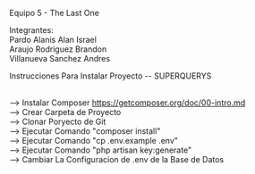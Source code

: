 Equipo 5 - The Last One

Integrantes:
<br>
Pardo Alanis Alan Israel
<br>
Araujo Rodriguez Brandon
<br>
Villanueva Sanchez Andres
<br>

Instrucciones Para Instalar Proyecto -- SUPERQUERYS
<br>
<br>

--> Instalar Composer https://getcomposer.org/doc/00-intro.md
<br>
--> Crear Carpeta de Proyecto
<br>
--> Clonar Poryecto de Git
<br>
--> Ejecutar Comando "composer install"
<br>
--> Ejecutar Comando "cp .env.example .env"
<br>
--> Ejecutar Comando "php artisan key:generate"
<br>
--> Cambiar La Configuracion de .env de la Base de Datos
